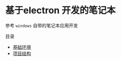 # 基于electron 开发的笔记本

参考 `windows` 自带的笔记本应用开发

目录
- [基础环境](https://github.com/ArcherGrey/electron_notebook/blob/master/docs/1.md)
- [项目结构]()
